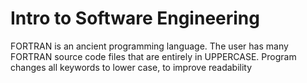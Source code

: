 # Intro to Software Engineering
 
FORTRAN is an ancient programming language. The user has many FORTRAN source code files that are
entirely in UPPERCASE. Program changes all keywords to lower case, to improve readability
